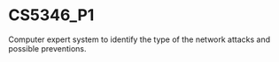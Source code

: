 # CS5346_P1
Computer expert system to identify the type of the network attacks and possible preventions.
